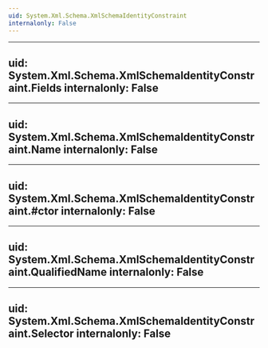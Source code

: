 ```yaml
---
uid: System.Xml.Schema.XmlSchemaIdentityConstraint
internalonly: False
---
```


---
uid: System.Xml.Schema.XmlSchemaIdentityConstraint.Fields
internalonly: False
---

---
uid: System.Xml.Schema.XmlSchemaIdentityConstraint.Name
internalonly: False
---

---
uid: System.Xml.Schema.XmlSchemaIdentityConstraint.#ctor
internalonly: False
---

---
uid: System.Xml.Schema.XmlSchemaIdentityConstraint.QualifiedName
internalonly: False
---

---
uid: System.Xml.Schema.XmlSchemaIdentityConstraint.Selector
internalonly: False
---
